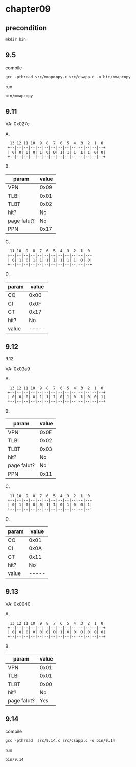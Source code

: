 # chapter09

## precondition
````shell
mkdir bin
````

## 9.5

compile

    gcc -pthread src/mmapcopy.c src/csapp.c -o bin/mmapcopy

run

    bin/mmapcopy


## 9.11

VA: 0x027c

A.

      13 12 11 10  9  8  7  6  5  4  3  2  1  0
     +--|--|--|--|--|--|--|--|--|--|--|--|--|--+
     | 0| 0| 0| 0| 1| 0| 0| 1| 1| 1| 1| 1| 0| 0|
     +--|--|--|--|--|--|--|--|--|--|--|--|--|--+

B.

|param|value|
|-----|-----|
|VPN  |0x09 |
|TLBI |0x01 |
|TLBT |0x02 |
|hit? |No   |
|page falut?|No   |
|PPN  |0x17 |


C.


      11 10  9  8  7  6  5  4  3  2  1  0
     +--|--|--|--|--|--|--|--|--|--|--|--+
     | 0| 1| 0| 1| 1| 1| 1| 1| 1| 1| 0| 0|
     +--|--|--|--|--|--|--|--|--|--|--|--+


D.


|param|value|
|-----|-----|
|CO   |0x00 |
|CI   |0x0F |
|CT   |0x17 |
|hit? |No   |
|value|-----|


## 9.12

9.12

VA: 0x03a9

A.

      13 12 11 10  9  8  7  6  5  4  3  2  1  0
     +--|--|--|--|--|--|--|--|--|--|--|--|--|--+
     | 0| 0| 0| 0| 1| 1| 1| 0| 1| 0| 1| 0| 0| 1|
     +--|--|--|--|--|--|--|--|--|--|--|--|--|--+

B.

|param|value|
|-----|-----|
|VPN  |0x0E |
|TLBI |0x02 |
|TLBT |0x03 |
|hit? |No   |
|page falut?|No   |
|PPN  |0x11 |


C.


      11 10  9  8  7  6  5  4  3  2  1  0
     +--|--|--|--|--|--|--|--|--|--|--|--+
     | 0| 1| 0| 0| 0| 1| 1| 0| 1| 0| 0| 1|
     +--|--|--|--|--|--|--|--|--|--|--|--+


D.


|param|value|
|-----|-----|
|CO   |0x01 |
|CI   |0x0A |
|CT   |0x11 |
|hit? |No   |
|value|-----|



## 9.13

VA: 0x0040

A.

      13 12 11 10  9  8  7  6  5  4  3  2  1  0
     +--|--|--|--|--|--|--|--|--|--|--|--|--|--+
     | 0| 0| 0| 0| 0| 0| 0| 1| 0| 0| 0| 0| 0| 0|
     +--|--|--|--|--|--|--|--|--|--|--|--|--|--+

B.

|param|value|
|-----|-----|
|VPN  |0x01 |
|TLBI |0x01 |
|TLBT |0x00 |
|hit? |No   |
|page falut?|Yes  |

## 9.14

compile

    gcc -pthread  src/9.14.c src/csapp.c -o bin/9.14

run

    bin/9.14